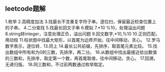 ﻿leetcode题解
----------------

1.枚举
2.高精度加法
3.找最长不含重复字符子串。逐位扫，保留最近检查位置上的子串。
4.二分查找
5.找最长回文子串
6.模拟
7.*10 %10，处理溢出问题
8.string转integer，注意处理正负，溢出问题
9.回文数字,*10,%10
10.正则匹配，用动规
11.柱状图中找最大矩形，以首尾为边界开始，往中间移动，贪心。
12.罗马数字表示，逐位转..
13.同上
14.最长公共前缀，先排序，取首尾元素比较。
15.找出数组中所有和为0的三数，先排序，再二分。
16.从数组中找出最接近给出数值的三数和，先排序，取定第一个数，再首尾取值，往中间移动，贪心。
17.回溯，无递归版。
18.同三数和，不过前两数通过枚举取定。